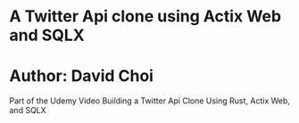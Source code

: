 # A Twitter Api clone using Actix Web and SQLX

# Author: David Choi

Part of the Udemy Video Building a Twitter Api Clone Using Rust, Actix Web, and SQLX
